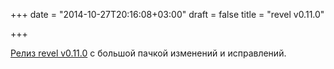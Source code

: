 +++
date = "2014-10-27T20:16:08+03:00"
draft = false
title = "revel v0.11.0"

+++

<p><a href="https://github.com/revel/revel/releases/tag/v0.11.0">Релиз&nbsp;revel v0.11.0</a> с большой пачкой изменений и исправлений.</p>

